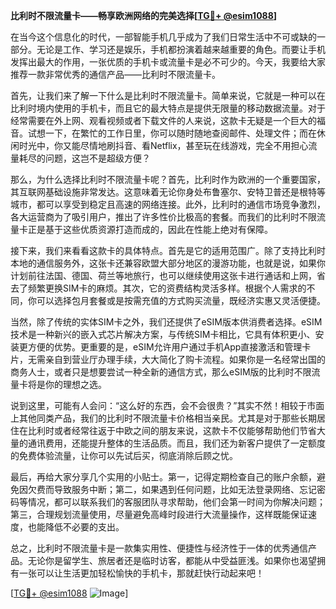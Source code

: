 **比利时不限流量卡——畅享欧洲网络的完美选择[[TG💪+ @esim1088](https://t.me/s/esim1088)]**

在当今这个信息化的时代，一部智能手机几乎成为了我们日常生活中不可或缺的一部分。无论是工作、学习还是娱乐，手机都扮演着越来越重要的角色。而要让手机发挥出最大的作用，一张优质的手机卡或流量卡是必不可少的。今天，我要给大家推荐一款非常优秀的通信产品——比利时不限流量卡。

首先，让我们来了解一下什么是比利时不限流量卡。简单来说，它就是一种可以在比利时境内使用的手机卡，而且它的最大特点是提供无限量的移动数据流量。对于经常需要在外上网、观看视频或者下载文件的人来说，这款卡无疑是一个巨大的福音。试想一下，在繁忙的工作日里，你可以随时随地查阅邮件、处理文件；而在休闲时光中，你又能尽情地刷抖音、看Netflix，甚至玩在线游戏，完全不用担心流量耗尽的问题，这岂不是超级方便？

那么，为什么选择比利时不限流量卡呢？首先，比利时作为欧洲的一个重要国家，其互联网基础设施非常发达。这意味着无论你身处布鲁塞尔、安特卫普还是根特等城市，都可以享受到稳定且高速的网络连接。此外，比利时的通信市场竞争激烈，各大运营商为了吸引用户，推出了许多性价比极高的套餐。而我们的比利时不限流量卡正是基于这些优质资源打造而成的，因此在性能上绝对有保障。

接下来，我们来看看这款卡的具体特点。首先是它的适用范围广。除了支持比利时本地的通信服务外，这张卡还兼容欧盟大部分地区的漫游功能，也就是说，如果你计划前往法国、德国、荷兰等地旅行，也可以继续使用这张卡进行通话和上网，省去了频繁更换SIM卡的麻烦。其次，它的资费结构灵活多样。根据个人需求的不同，你可以选择包月套餐或是按需充值的方式购买流量，既经济实惠又灵活便捷。

当然，除了传统的实体SIM卡之外，我们还提供了eSIM版本供消费者选择。eSIM技术是一种新兴的嵌入式芯片解决方案，与传统SIM卡相比，它具有体积更小、安装更方便的优势。更重要的是，eSIM允许用户通过手机App直接激活和管理卡片，无需亲自到营业厅办理手续，大大简化了购卡流程。如果你是一名经常出国的商务人士，或者只是想要尝试一种全新的通信方式，那么eSIM版的比利时不限流量卡将是你的理想之选。

说到这里，可能有人会问：“这么好的东西，会不会很贵？”其实不然！相较于市面上其他同类产品，我们的比利时不限流量卡价格相当亲民。尤其是对于那些长期居住在比利时或者经常往返于中欧之间的朋友来说，这款卡不仅能够帮助他们节省大量的通讯费用，还能提升整体的生活品质。而且，我们还为新客户提供了一定额度的免费体验流量，让你可以先试后买，彻底消除后顾之忧。

最后，再给大家分享几个实用的小贴士。第一，记得定期检查自己的账户余额，避免因欠费而导致服务中断；第二，如果遇到任何问题，比如无法登录网络、忘记密码等情况，都可以联系我们的客服团队寻求帮助，他们会第一时间为你解决问题；第三，合理规划流量使用，尽量避免高峰时段进行大流量操作，这样既能保证速度，也能降低不必要的支出。

总之，比利时不限流量卡是一款集实用性、便捷性与经济性于一体的优秀通信产品。无论你是留学生、旅居者还是临时访客，都能从中受益匪浅。如果你也渴望拥有一张可以让生活更加轻松愉快的手机卡，那就赶快行动起来吧！

[[TG💪+ @esim1088](https://t.me/s/esim1088) ![Image](https://i.postimg.cc/4NQfJmqS/Snipaste-2025-05-13-00-14-12.png)]